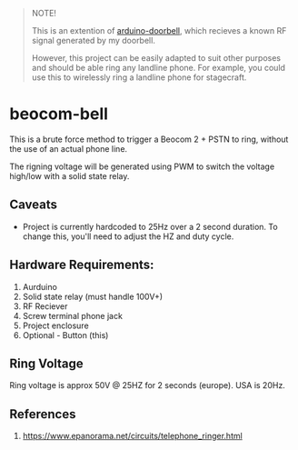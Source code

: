 > NOTE!
>
> This is an extention of [arduino-doorbell](https://github.com/mwood77/arduino-doorbell), which recieves a known RF signal generated by my doorbell. 
>
> However, this project can be easily adapted to suit other purposes and should be able ring any landline phone. For example, you could use this to wirelessly ring a landline phone for stagecraft.

# beocom-bell
This is a brute force method to trigger a Beocom 2 + PSTN to ring, without the use of an actual phone line.

The rigning voltage will be generated using PWM to switch the voltage high/low with a solid state relay.

## Caveats
- Project is currently hardcoded to 25Hz over a 2 second duration. To change this, you'll need to adjust the HZ and duty cycle.

## Hardware Requirements:
1. Aurduino
1. Solid state relay (must handle 100V+)
1. RF Reciever
1. Screw terminal phone jack
1. Project enclosure
1. Optional - Button (this)

##  Ring Voltage
Ring voltage is approx 50V @ 25HZ for 2 seconds (europe). USA is 20Hz.

## References
1. https://www.epanorama.net/circuits/telephone_ringer.html
